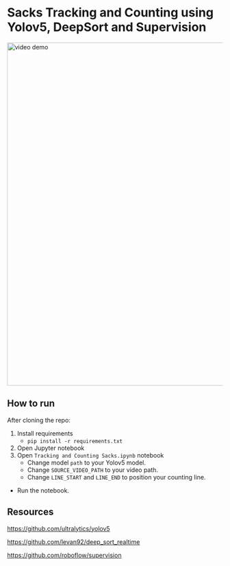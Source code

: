 # Sacks Tracking and Counting using Yolov5, DeepSort and Supervision
<img src="demo.gif" alt="video demo" width="800"/>

## How to run
After cloning the repo:
1. Install requirements
   - `pip install -r requirements.txt`
2. Open Jupyter notebook
3. Open `Tracking and Counting Sacks.ipynb` notebook
   - Change model `path` to your Yolov5 model. 
   - Change `SOURCE_VIDEO_PATH` to your video path.
   - Change `LINE_START` and `LINE_END` to position your counting line.
- Run the notebook.

## Resources
https://github.com/ultralytics/yolov5

https://github.com/levan92/deep_sort_realtime

https://github.com/roboflow/supervision